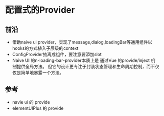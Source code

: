 # 配置式的Provider

## 前沿

* 借助naive ui provider，实现了message,dialog,loadingBar等通用组件以hooks的方式植入子层级的context
* ConfigProvider抽离成组件，要注意要添加slot
* Naive UI 的n-loading-bar-provider本质上是 通过Vue 的provide/inject 机制提供全局方法。
但它的设计更专注于封装状态管理和生命周期控制，而不仅仅是简单地暴露一个方法。

## 参考

* navie ui 的 provide
* elementUIPlus 的 provide